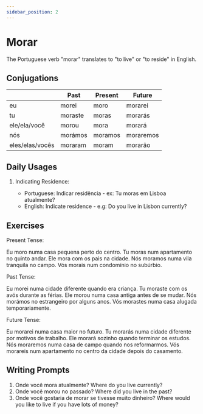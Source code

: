 ```yaml
---
sidebar_position: 2
---
```


# Morar

The Portuguese verb "morar" translates to "to live" or "to reside" in English.

## Conjugations

|                 | Past    | Present | Future    |
| --------------- | ------- | ------- | --------- |
| eu              | morei   | moro    | morarei   |
| tu              | moraste | moras   | morarás   |
| ele/ela/você    | morou   | mora    | morará    |
| nós             | morámos | moramos | moraremos |
| eles/elas/vocês | moraram | moram   | morarão   |

## Daily Usages

1. Indicating Residence:

   - Portuguese: Indicar residência - ex: Tu moras em Lisboa atualmente?
   - English: Indicate residence - e.g: Do you live in Lisbon currently?

## Exercises

Present Tense:

Eu moro numa casa pequena perto do centro.
Tu moras num apartamento no quinto andar.
Ele mora com os pais na cidade.
Nós moramos numa vila tranquila no campo.
Vós morais num condomínio no subúrbio.

Past Tense:

Eu morei numa cidade diferente quando era criança.
Tu moraste com os avós durante as férias.
Ele morou numa casa antiga antes de se mudar.
Nós morámos no estrangeiro por alguns anos.
Vós morastes numa casa alugada temporariamente.

Future Tense:

Eu morarei numa casa maior no futuro.
Tu morarás numa cidade diferente por motivos de trabalho.
Ele morará sozinho quando terminar os estudos.
Nós moraremos numa casa de campo quando nos reformarmos.
Vós morareis num apartamento no centro da cidade depois do casamento.

## Writing Prompts

1. Onde você mora atualmente? Where do you live currently?
2. Onde você morou no passado? Where did you live in the past?
3. Onde você gostaria de morar se tivesse muito dinheiro? Where would you like to live if you have lots of money?

